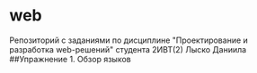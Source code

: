 # web
Репозиторий с заданиями по дисциплине "Проектирование и разработка web-решений" студента 2ИВТ(2) Лыско Даниила
##Упражнение 1. Обзор языков
